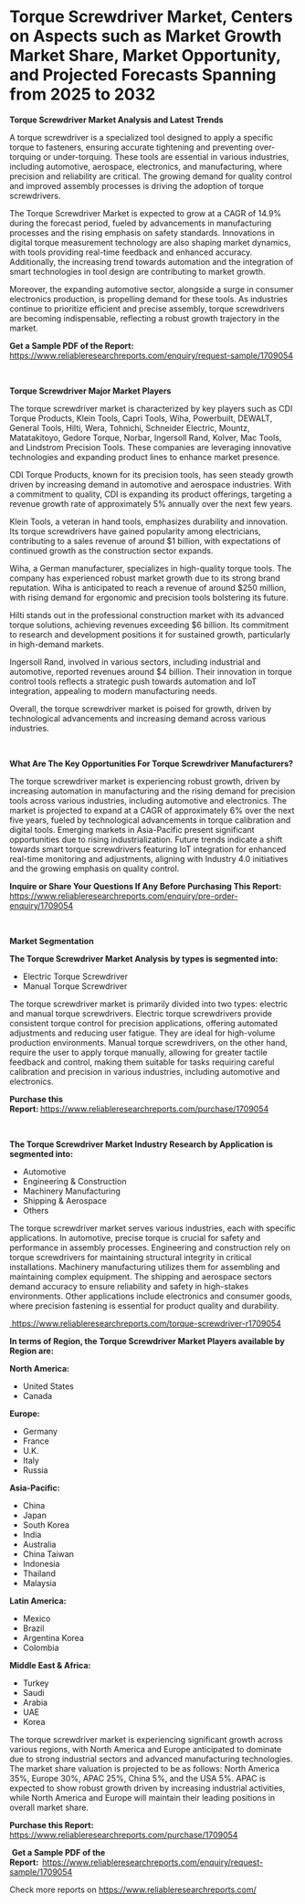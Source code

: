 <p><h1>Torque Screwdriver Market, Centers on Aspects such as Market Growth Market Share, Market Opportunity, and Projected Forecasts Spanning from 2025 to 2032</h1></p><p><strong>Torque Screwdriver Market Analysis and Latest Trends</strong></p>
<p><p>A torque screwdriver is a specialized tool designed to apply a specific torque to fasteners, ensuring accurate tightening and preventing over-torquing or under-torquing. These tools are essential in various industries, including automotive, aerospace, electronics, and manufacturing, where precision and reliability are critical. The growing demand for quality control and improved assembly processes is driving the adoption of torque screwdrivers.</p><p>The Torque Screwdriver Market is expected to grow at a CAGR of 14.9% during the forecast period, fueled by advancements in manufacturing processes and the rising emphasis on safety standards. Innovations in digital torque measurement technology are also shaping market dynamics, with tools providing real-time feedback and enhanced accuracy. Additionally, the increasing trend towards automation and the integration of smart technologies in tool design are contributing to market growth. </p><p>Moreover, the expanding automotive sector, alongside a surge in consumer electronics production, is propelling demand for these tools. As industries continue to prioritize efficient and precise assembly, torque screwdrivers are becoming indispensable, reflecting a robust growth trajectory in the market.</p></p>
<p><strong>Get a Sample PDF of the Report:&nbsp;</strong> <a href="https://www.reliableresearchreports.com/enquiry/request-sample/1709054?utm_campaign=2002&utm_medium=2&utm_source=Github&utm_content=ia&utm_term=16022025&utm_id=torque-screwdriver">https://www.reliableresearchreports.com/enquiry/request-sample/1709054</a></p>
<p>&nbsp;</p>
<p><strong>Torque Screwdriver Major Market Players</strong></p>
<p><p>The torque screwdriver market is characterized by key players such as CDI Torque Products, Klein Tools, Capri Tools, Wiha, Powerbuilt, DEWALT, General Tools, Hilti, Wera, Tohnichi, Schneider Electric, Mountz, Matatakitoyo, Gedore Torque, Norbar, Ingersoll Rand, Kolver, Mac Tools, and Lindstrom Precision Tools. These companies are leveraging innovative technologies and expanding product lines to enhance market presence.</p><p>CDI Torque Products, known for its precision tools, has seen steady growth driven by increasing demand in automotive and aerospace industries. With a commitment to quality, CDI is expanding its product offerings, targeting a revenue growth rate of approximately 5% annually over the next few years.</p><p>Klein Tools, a veteran in hand tools, emphasizes durability and innovation. Its torque screwdrivers have gained popularity among electricians, contributing to a sales revenue of around $1 billion, with expectations of continued growth as the construction sector expands.</p><p>Wiha, a German manufacturer, specializes in high-quality torque tools. The company has experienced robust market growth due to its strong brand reputation. Wiha is anticipated to reach a revenue of around $250 million, with rising demand for ergonomic and precision tools bolstering its future.</p><p>Hilti stands out in the professional construction market with its advanced torque solutions, achieving revenues exceeding $6 billion. Its commitment to research and development positions it for sustained growth, particularly in high-demand markets.</p><p>Ingersoll Rand, involved in various sectors, including industrial and automotive, reported revenues around $4 billion. Their innovation in torque control tools reflects a strategic push towards automation and IoT integration, appealing to modern manufacturing needs.</p><p>Overall, the torque screwdriver market is poised for growth, driven by technological advancements and increasing demand across various industries.</p></p>
<p>&nbsp;</p>
<p><strong>What Are The Key Opportunities For Torque Screwdriver Manufacturers?</strong></p>
<p><p>The torque screwdriver market is experiencing robust growth, driven by increasing automation in manufacturing and the rising demand for precision tools across various industries, including automotive and electronics. The market is projected to expand at a CAGR of approximately 6% over the next five years, fueled by technological advancements in torque calibration and digital tools. Emerging markets in Asia-Pacific present significant opportunities due to rising industrialization. Future trends indicate a shift towards smart torque screwdrivers featuring IoT integration for enhanced real-time monitoring and adjustments, aligning with Industry 4.0 initiatives and the growing emphasis on quality control.</p></p>
<p><strong>Inquire or Share Your Questions If Any Before Purchasing This Report:</strong> <a href="https://www.reliableresearchreports.com/enquiry/pre-order-enquiry/1709054?utm_campaign=2002&utm_medium=2&utm_source=Github&utm_content=ia&utm_term=16022025&utm_id=torque-screwdriver">https://www.reliableresearchreports.com/enquiry/pre-order-enquiry/1709054</a></p>
<p>&nbsp;</p>
<p><strong>Market Segmentation</strong></p>
<p><strong>The Torque Screwdriver Market Analysis by types is segmented into:</strong></p>
<p><ul><li>Electric Torque Screwdriver</li><li>Manual Torque Screwdriver</li></ul></p>
<p><p>The torque screwdriver market is primarily divided into two types: electric and manual torque screwdrivers. Electric torque screwdrivers provide consistent torque control for precision applications, offering automated adjustments and reducing user fatigue. They are ideal for high-volume production environments. Manual torque screwdrivers, on the other hand, require the user to apply torque manually, allowing for greater tactile feedback and control, making them suitable for tasks requiring careful calibration and precision in various industries, including automotive and electronics.</p></p>
<p><strong>Purchase this Report:&nbsp;</strong><a href="https://www.reliableresearchreports.com/purchase/1709054?utm_campaign=2002&utm_medium=2&utm_source=Github&utm_content=ia&utm_term=16022025&utm_id=torque-screwdriver">https://www.reliableresearchreports.com/purchase/1709054</a></p>
<p>&nbsp;</p>
<p><strong>The Torque Screwdriver Market Industry Research by Application is segmented into:</strong></p>
<p><ul><li>Automotive</li><li>Engineering & Construction</li><li>Machinery Manufacturing</li><li>Shipping & Aerospace</li><li>Others</li></ul></p>
<p><p>The torque screwdriver market serves various industries, each with specific applications. In automotive, precise torque is crucial for safety and performance in assembly processes. Engineering and construction rely on torque screwdrivers for maintaining structural integrity in critical installations. Machinery manufacturing utilizes them for assembling and maintaining complex equipment. The shipping and aerospace sectors demand accuracy to ensure reliability and safety in high-stakes environments. Other applications include electronics and consumer goods, where precision fastening is essential for product quality and durability.</p></p>
<p><a href="https://www.reliableresearchreports.com/torque-screwdriver-r1709054?utm_campaign=2002&utm_medium=2&utm_source=Github&utm_content=ia&utm_term=16022025&utm_id=torque-screwdriver">&nbsp;https://www.reliableresearchreports.com/torque-screwdriver-r1709054</a></p>
<p><strong>In terms of Region, the Torque Screwdriver Market Players available by Region are:</strong></p>
<p>
    <p> <strong> North America: </strong>
        <ul>
            <li>United States</li>
            <li>Canada</li>
        </ul>
        </p> 
    <p> <strong> Europe: </strong>
        <ul>
            <li>Germany</li>
            <li>France</li>
            <li>U.K.</li>
            <li>Italy</li>
            <li>Russia</li>
        </ul>
        </p> 
    <p> <strong> Asia-Pacific: </strong>
        <ul>
            <li>China</li>
            <li>Japan</li>
            <li>South Korea</li>
            <li>India</li>
            <li>Australia</li>
            <li>China Taiwan</li>
            <li>Indonesia</li>
            <li>Thailand</li>
            <li>Malaysia</li>
        </ul>
        </p> 
    <p> <strong> Latin America: </strong>
        <ul>
            <li>Mexico</li>
            <li>Brazil</li>
            <li>Argentina Korea</li>
            <li>Colombia</li>
        </ul>
        </p> 
    <p> <strong> Middle East & Africa: </strong>
        <ul>
            <li>Turkey</li>
            <li>Saudi</li>
            <li>Arabia</li>
            <li>UAE</li>
            <li>Korea</li>
        </ul>
    </p>
    </p>
<p><p>The torque screwdriver market is experiencing significant growth across various regions, with North America and Europe anticipated to dominate due to strong industrial sectors and advanced manufacturing technologies. The market share valuation is projected to be as follows: North America 35%, Europe 30%, APAC 25%, China 5%, and the USA 5%. APAC is expected to show robust growth driven by increasing industrial activities, while North America and Europe will maintain their leading positions in overall market share.</p></p>
<p><strong>Purchase this Report: </strong><a href="https://www.reliableresearchreports.com/purchase/1709054?utm_campaign=2002&utm_medium=2&utm_source=Github&utm_content=ia&utm_term=16022025&utm_id=torque-screwdriver">https://www.reliableresearchreports.com/purchase/1709054</a></p>
<p>&nbsp;<strong>Get a Sample PDF of the Report:&nbsp;&nbsp;</strong><a href="https://www.reliableresearchreports.com/enquiry/request-sample/1709054?utm_campaign=2002&utm_medium=2&utm_source=Github&utm_content=ia&utm_term=16022025&utm_id=torque-screwdriver">https://www.reliableresearchreports.com/enquiry/request-sample/1709054</a></p>
<p><strong></strong></p>
<p>Check more reports on <a href="https://www.reliableresearchreports.com/?utm_campaign=2002&utm_medium=2&utm_source=Github&utm_content=ia&utm_term=16022025&utm_id=torque-screwdriver">https://www.reliableresearchreports.com/</a></p>